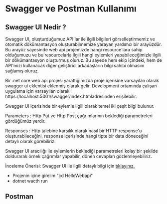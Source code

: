 # Swagger ve Postman Kullanımı
## Swagger UI Nedir ?

Swagger UI, oluşturduğumuz API'lar ile ilgili bilgileri görselleştirmemiz ve otomatik dökümantasyon oluşturabilmemize yarayan yardımcı bir arayüzdür. Bu arayüz sayesinde web api projemizde hangi resource'lara sahip olduğumuzu ve bu resourcelarla ilgili hangi eylemleri yapabileceğimizle ilgili bir dökümantasyon oluşturmuş oluruz. Bu sayede hem ekip içindeki, hem de API'mizi kullanacak diğer geliştirici arkadaşların bilgi sahibi olmasını sağlamış oluruz.

Bir .net core web api projesi yarattığımızda proje içerisine varsayılan olarak swagger ui eklentisi eklenmiş olarak gelir. Development ortamında çalışan uygulama için varsayılan olarak https://localhost:5001/swagger/index.htmladresinden erişilebilir.

Swagger UI içerisinde bir eylemle ilgili olarak temel iki çeşit bilgi bulunur.

Parameters : Http Put ve Http Post çağrımlarının beklediği parametreleri gördüğümüz yerdir.

Responses : Http talebine karşılık olarak nasıl bir HTTP response'u oluşturabileceğini, response içerisinde hangi tipte bir data döneceğini detaylı olarak görebiliriz.

Swagger UI aracılığı ile eylemlerin beklediği parametreleri kolay bir şekilde doldurarak örnek çağrımlar yapabilir, dönen cevapları gözlemleyebiliriz.

İnceleme Önerisi: Swagger UI ile ilgili detaylı bilgi için [tıklayınız.](https://swagger.io/tools/swagger-ui/)


- Projenin içine girelim "cd HelloWebapi"
- dotnet wacth run

## Postman 